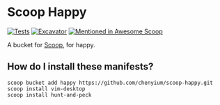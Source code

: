 # Scoop Happy

[![Tests](https://github.com/chenyium/scoop-happy/actions/workflows/ci.yml/badge.svg)](https://github.com/chenyium/scoop-happy/actions/workflows/ci.yml) [![Excavator](https://github.com/chenyium/scoop-happy/actions/workflows/excavator.yml/badge.svg)](https://github.com/chenyium/scoop-happy/actions/workflows/excavator.yml) [![Mentioned in Awesome Scoop](https://awesome.re/mentioned-badge.svg)](https://github.com/scoopinstaller/awesome-scoop)

A bucket for [Scoop](http://scoop.sh), for happy.

How do I install these manifests?
---------------------------------

``` shell
scoop bucket add happy https://github.com/chenyium/scoop-happy.git
scoop install vim-desktop
scoop install hunt-and-peck
```
